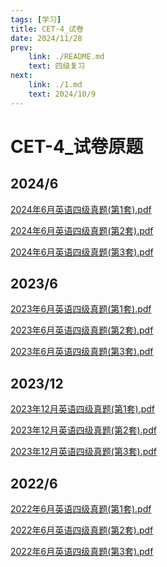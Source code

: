 ```yaml
---
tags: [学习]
title: CET-4_试卷
date: 2024/11/28
prev: 
    link: ./README.md
    text: 四级复习
next: 
    link: ./1.md
    text: 2024/10/9
---
```


# CET-4_试卷原题

## 2024/6

[2024年6月英语四级真题(第1套).pdf](./original/2024年6月英语四级真题(第1套).pdf)

[2024年6月英语四级真题(第2套).pdf](./original/2024年6月英语四级真题(第2套).pdf)

[2024年6月英语四级真题(第3套).pdf](./original/2024年6月英语四级真题(第3套).pdf)

## 2023/6

[2023年6月英语四级真题(第1套).pdf](./original/2023年6月英语四级真题(第1套).pdf)

[2023年6月英语四级真题(第2套).pdf](./original/2023年6月英语四级真题(第2套).pdf)

[2023年6月英语四级真题(第3套).pdf](./original/2023年6月英语四级真题(第3套).pdf)

## 2023/12

[2023年12月英语四级真题(第1套).pdf](./original/2023年12月英语四级真题(第1套).pdf)

[2023年12月英语四级真题(第2套).pdf](./original/2023年12月英语四级真题(第2套).pdf)

[2023年12月英语四级真题(第3套).pdf](./original/2023年12月英语四级真题(第3套).pdf)

## 2022/6

[2022年6月英语四级真题(第1套).pdf](./original/2022年6月英语四级真题(第1套).pdf)

[2022年6月英语四级真题(第2套).pdf](./original/2022年6月英语四级真题(第2套).pdf)

[2022年6月英语四级真题(第3套).pdf](./original/2022年6月英语四级真题(第3套).pdf)